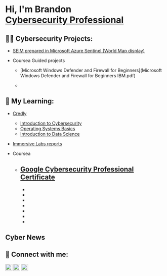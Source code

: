 <h1>Hi, I'm Brandon <br/> <a href="https://www.linkedin.com/in/brandonrsolomon/">Cybersecurity Professional</a></h1>

<h2>👨‍💻 Cybersecurity Projects:</h2>

- [SEIM prepared in Microsoft Azure Sentinel (World Map display)](https://github.com/BRHSolomon/SEIM-honeypot)
- Coursea Guided projects

  - [Microsoft Windows Defender and Firewall for Beginners](Microsoft Windows Defender and Firewall for Beginners IBM.pdf)
  
  -

<h2>🌱 My Learning:</h2>

- [Credly](https://www.credly.com/users/brandon-solomon.820ab1ee)
  
  - [Introduction to Cybersecurity](https://www.credly.com/earner/earned/badge/373b6273-1ba0-4ec6-b79a-46d1a87f6f20)
  - [Operating Systems Basics](https://www.credly.com/earner/earned/badge/7abd3504-f8e1-424f-ab0c-97756d88662c)
  - [Introduction to Data Science](https://www.credly.com/earner/earned/badge/1de182c6-791c-4459-8ad2-e6dbc7b31355)

- [Immersive Labs reports](https://github.com/BRHSolomon/ImmersiveLabreports)

- Coursea
  
  - [Google Cybersecurity Professional Certificate](https://github.com/BRHSolomon/Courseacerts/blob/main/Google%20Cybersecurity%20Certificate%20full.pdf)
    -
    -
    -
    -
    -
    -
    -
    -
  
<h2>Cyber News</h2>

<h2> 🤳 Connect with me:</h2>

[<img align="left" alt="JoshMadakor | Twitter" width="22px" src="https://cdn.jsdelivr.net/npm/simple-icons@v3/icons/twitter.svg" />][twitter]
[<img align="left" alt="JoshMadakor | LinkedIn" width="22px" src="https://cdn.jsdelivr.net/npm/simple-icons@v3/icons/linkedin.svg" />][linkedin]
[<img align="left" alt="JoshMadakor | Instagram" width="22px" src="https://cdn.jsdelivr.net/npm/simple-icons@v3/icons/instagram.svg" />][instagram]

[twitter]: https://twitter.com/b_rsolo
[instagram]: https://www.instagram.com/b_insoca/
[linkedin]: https://www.linkedin.com/in/brandonrsolomon/

<!--
Here are some ideas to get you started:

- 🔭 I’m currently working on ...
- 🌱 I’m currently learning ...
- 👯 I’m looking to collaborate on ...
- 🤔 I’m looking for help with ...
- 💬 Ask me about ...
- 📫 How to reach me: ...
- 😄 Pronouns: ...
- ⚡ Fun fact: ...
-->
